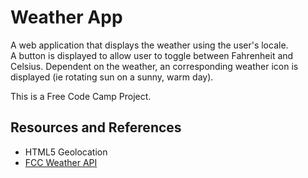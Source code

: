 # Weather App #

A web application that displays the weather using the user's locale.  
A button is displayed to allow user to toggle between Fahrenheit and Celsius.
Dependent on the weather, an corresponding weather icon is displayed (ie rotating sun on a sunny, warm day).

This is a Free Code Camp Project.


## Resources and References ##

* HTML5 Geolocation
* [FCC Weather API](https://fcc-weather-api.glitch.me)
